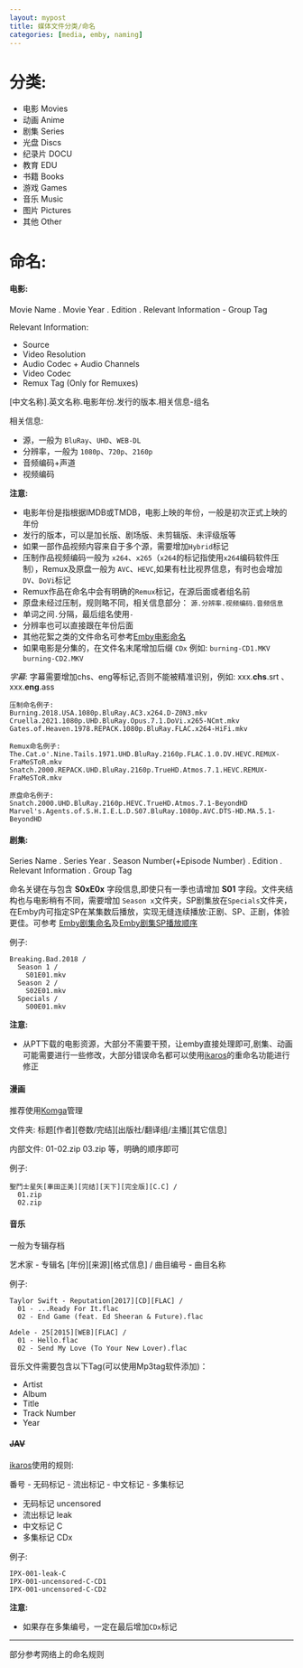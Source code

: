 ```yaml
---
layout: mypost
title: 媒体文件分类/命名
categories: [media, emby, naming]
---
```


# 分类:
  - 电影 Movies
  - 动画 Anime
  - 剧集 Series
  - 光盘 Discs
  - 纪录片 DOCU
  - 教育 EDU
  - 书籍 Books
  - 游戏 Games
  - 音乐 Music
  - 图片 Pictures
  - 其他 Other

# 命名:

#### 电影:

Movie Name . Movie Year . Edition . Relevant Information - Group Tag

Relevant Information:
  - Source
  - Video Resolution
  - Audio Codec + Audio Channels
  - Video Codec
  - Remux Tag (Only for Remuxes)

[中文名称].英文名称.电影年份.发行的版本.相关信息-组名

相关信息:
  - 源，一般为 `BluRay`、`UHD`、`WEB-DL`
  - 分辨率，一般为 `1080p`、`720p`、`2160p`
  - 音频编码+声道
  - 视频编码

__注意:__
- 电影年份是指根据IMDB或TMDB，电影上映的年份，一般是初次正式上映的年份
- 发行的版本，可以是加长版、剧场版、未剪辑版、未评级版等
- 如果一部作品视频内容来自于多个源，需要增加`Hybrid`标记
- 压制作品视频编码一般为 `x264`、`x265`（`x264`的标记指使用`x264`编码软件压制），Remux及原盘一般为 `AVC`、`HEVC`,如果有杜比视界信息，有时也会增加`DV`、`DoVi`标记
- Remux作品在命名中会有明确的`Remux`标记，在源后面或者组名前
- 原盘未经过压制，规则略不同，相关信息部分： `源.分辨率.视频编码.音频信息`
- 单词之间`.`分隔，最后组名使用`-`
- 分辨率也可以直接跟在年份后面
- 其他花絮之类的文件命名可参考[Emby电影命名](https://support.emby.media/support/solutions/articles/44001159102-movie-naming)
- 如果电影是分集的，在文件名末尾增加后缀 `CDx` 例如:  `burning-CD1.MKV` `burning-CD2.MKV`

_字幕_:
字幕需要增加chs、eng等标记,否则不能被精准识别，例如: xxx.__chs__.srt  、 xxx.__eng__.ass

```
压制命名例子:
Burning.2018.USA.1080p.BluRay.AC3.x264.D-Z0N3.mkv
Cruella.2021.1080p.UHD.BluRay.Opus.7.1.DoVi.x265-NCmt.mkv
Gates.of.Heaven.1978.REPACK.1080p.BluRay.FLAC.x264-HiFi.mkv

Remux命名例子:
The.Cat.o'.Nine.Tails.1971.UHD.BluRay.2160p.FLAC.1.0.DV.HEVC.REMUX-FraMeSToR.mkv
Snatch.2000.REPACK.UHD.BluRay.2160p.TrueHD.Atmos.7.1.HEVC.REMUX-FraMeSToR.mkv

原盘命名例子:
Snatch.2000.UHD.BluRay.2160p.HEVC.TrueHD.Atmos.7.1-BeyondHD
Marvel's.Agents.of.S.H.I.E.L.D.S07.BluRay.1080p.AVC.DTS-HD.MA.5.1-BeyondHD
```

#### 剧集:

Series Name . Series Year . Season Number(+Episode Number) . Edition . Relevant Information . Group Tag

命名关键在与包含 __S0xE0x__ 字段信息,即使只有一季也请增加 __S01__ 字段。文件夹结构也与电影稍有不同，需要增加 `Season x`文件夹，SP剧集放在`Specials`文件夹，在Emby内可指定SP在某集数后播放，实现无缝连续播放:正剧、SP、正剧，体验更佳。可参考 [Emby剧集命名](https://support.emby.media/support/solutions/articles/44001159110-tv-naming)及[Emby剧集SP播放顺序](https://support.emby.media/support/solutions/articles/44001904299-ordering-tv-show-special-extras)

例子:
```
Breaking.Bad.2018 /
  Season 1 /
    S01E01.mkv
  Season 2 /
    S02E01.mkv
  Specials /
    S00E01.mkv
```

__注意:__
- 从PT下载的电影资源，大部分不需要干预，让emby直接处理即可,剧集、动画可能需要进行一些修改，大部分错误命名都可以使用[ikaros](https://github.com/Suwmlee/ikaros)的重命名功能进行修正

#### 漫画

推荐使用[Komga](https://komga.org/)管理

文件夹: 标题[作者][卷数/完结][出版社/翻译组/主播][其它信息]

内部文件:   01-02.zip  03.zip 等，明确的顺序即可

例子:
```
聖鬥士星矢[車田正美][完结][天下][完全版][C.C] /
  01.zip
  02.zip
```

#### 音乐

一般为专辑存档

艺术家 - 专辑名 [年份][来源][格式信息] /
    曲目编号 - 曲目名称

例子:
```
Taylor Swift - Reputation[2017][CD][FLAC] /
  01 - ...Ready For It.flac
  02 - End Game (feat. Ed Sheeran & Future).flac

Adele - 25[2015][WEB][FLAC] /
  01 - Hello.flac
  02 - Send My Love (To Your New Lover).flac
```
音乐文件需要包含以下Tag(可以使用Mp3tag软件添加)：
- Artist
- Album
- Title
- Track Number
- Year


#### ~~JAV~~

[ikaros](https://github.com/Suwmlee/ikaros)使用的规则:

番号 - 无码标记 - 流出标记 - 中文标记 - 多集标记
- 无码标记  uncensored
- 流出标记  leak
- 中文标记  C
- 多集标记  CDx

例子:
```
IPX-001-leak-C
IPX-001-uncensored-C-CD1
IPX-001-uncensored-C-CD2
```

__注意:__
- 如果存在多集编号，一定在最后增加`CDx`标记

---
部分参考网络上的命名规则
